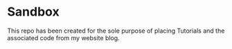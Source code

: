 Sandbox
=======

This repo has been created for the sole purpose of placing Tutorials and the associated code from my website blog.